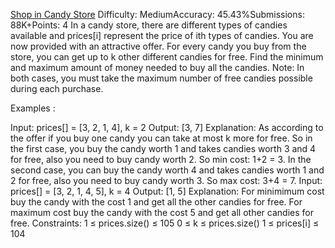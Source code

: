 [Shop in Candy Store](https://www.geeksforgeeks.org/problems/shop-in-candy-store1145/1)
Difficulty: MediumAccuracy: 45.43%Submissions: 88K+Points: 4
In a candy store, there are different types of candies available and prices[i] represent the price of  ith types of candies. You are now provided with an attractive offer.
For every candy you buy from the store, you can get up to k other different candies for free. Find the minimum and maximum amount of money needed to buy all the candies.
Note: In both cases, you must take the maximum number of free candies possible during each purchase.

Examples :

Input: prices[] = [3, 2, 1, 4], k = 2
Output: [3, 7]
Explanation: As according to the offer if you buy one candy you can take at most k more for free. So in the first case, you buy the candy worth 1 and takes candies worth 3 and 4 for free, also you need to buy candy worth 2. So min cost: 1+2 = 3. In the second case, you can buy the candy worth 4 and takes candies worth 1 and 2 for free, also you need to buy candy worth 3. So max cost: 3+4 = 7.
Input: prices[] = [3, 2, 1, 4, 5], k = 4
Output: [1, 5]
Explanation: For minimimum cost buy the candy with the cost 1 and get all the other candies for free. For maximum cost buy the candy with the cost 5 and get all other candies for free.
Constraints:
1 ≤ prices.size() ≤ 105
0 ≤ k ≤ prices.size()
1 ≤ prices[i] ≤ 104
